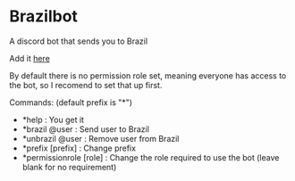 # Brazilbot
A discord bot that sends you to Brazil

Add it [here](https://discordapp.com/oauth2/authorize?client_id=893785085285924864&scope=bot&permissions=0)

By default there is no permission role set, meaning everyone has access to the bot, so I recomend to set that up first.

Commands:
(default prefix is "*")
* \*help : You get it
* \*brazil @user : Send user to Brazil
* \*unbrazil @user : Remove user from Brazil
* \*prefix [prefix] : Change prefix
* \*permissionrole [role] : Change the role required to use the bot (leave blank for no requirement)
